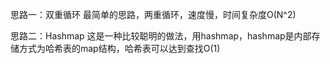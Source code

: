思路一：双重循环
最简单的思路，两重循环，速度慢，时间复杂度O(N^2)

思路二：Hashmap
这是一种比较聪明的做法，用hashmap，hashmap是内部存储方式为哈希表的map结构，哈希表可以达到查找O(1)
